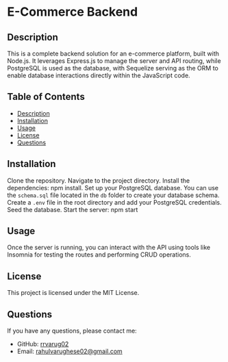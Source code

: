 # E-Commerce Backend

## Description

This is a complete backend solution for an e-commerce platform, built with Node.js. It leverages Express.js to manage the server and API routing, while PostgreSQL is used as the database, with Sequelize serving as the ORM to enable database interactions directly within the JavaScript code.

## Table of Contents

- [Description](#description)
- [Installation](#installation)
- [Usage](#usage)
- [License](#license)
- [Questions](#questions)

## Installation

Clone the repository. Navigate to the project directory. Install the dependencies: npm install. Set up your PostgreSQL database. You can use the `schema.sql` file located in the `db` folder to create your database schema. Create a `.env` file in the root directory and add your PostgreSQL credentials. Seed the database. Start the server: npm start

## Usage

Once the server is running, you can interact with the API using tools like Insomnia for testing the routes and performing CRUD operations.

## License

This project is licensed under the MIT License.

## Questions

If you have any questions, please contact me:

- GitHub: [rrvarug02](https://github.com/rrvarug02)
- Email: rahulvarughese02@gmail.com
